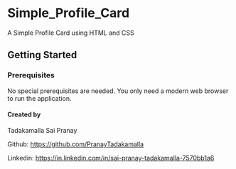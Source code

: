 # Simple_Profile_Card
A Simple Profile Card using HTML and CSS


## Getting Started

### Prerequisites

No special prerequisites are needed. You only need a modern web browser to run the application.

#### Created by

Tadakamalla Sai Pranay


Github: https://github.com/PranayTadakamalla


Linkedin: https://in.linkedin.com/in/sai-pranay-tadakamalla-7570bb1a6
